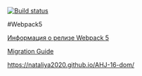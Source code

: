 [![Build status](https://ci.appveyor.com/api/projects/status/qejee4uniy4yugkl/branch/main?svg=true)](https://ci.appveyor.com/project/Nataliya2020/ahj-16-dom/branch/main)

#Webpack5

[Информация о релизе Webpack 5](https://webpack.js.org/blog/2020-10-10-webpack-5-release/)

[Migration Guide](https://webpack.js.org/migrate/5/)

https://nataliya2020.github.io/AHJ-16-dom/
